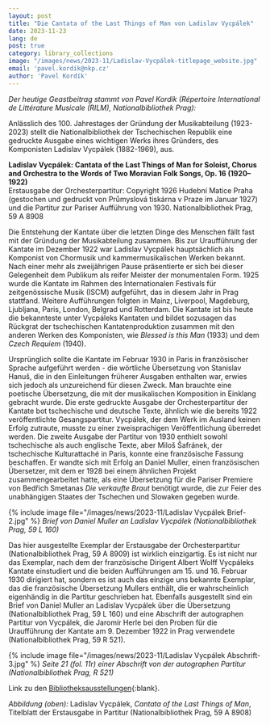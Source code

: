 ```yaml
---
layout: post
title: "Die Cantata of the Last Things of Man von Ladislav Vycpálek"
date: 2023-11-23
lang: de
post: true
category: library_collections
image: "/images/news/2023-11/Ladislav-Vycpálek-titlepage_website.jpg"
email: 'pavel.kordik@nkp.cz'
author: 'Pavel Kordík'
---
```


_Der heutige Geastbeitrag stammt von Pavel Kordík (Répertoire International de Littérature Musicale (RILM), Nationalbibliothek Prag):_

Anlässlich des 100. Jahrestages der Gründung der Musikabteilung (1923-2023) stellt die Nationalbibliothek der Tschechischen Republik eine gedruckte Ausgabe eines wichtigen Werks ihres Gründers, des Komponisten Ladislav Vycpálek (1882-1969), aus.

**Ladislav Vycpálek: Cantata of the Last Things of Man for Soloist, Chorus and Orchestra to the Words of Two Moravian Folk Songs, Op. 16 (1920–1922)**\
Erstausgabe der Orchesterpartitur: Copyright 1926 Hudební Matice Praha (gestochen und gedruckt von Průmyslová tiskárna v Praze im Januar 1927) und die Partitur zur Pariser Aufführung von 1930. Nationalbibliothek Prag, 59 A 8908

Die Entstehung der Kantate über die letzten Dinge des Menschen fällt fast mit der Gründung der Musikabteilung zusammen. Bis zur Uraufführung der Kantate im Dezember 1922 war Ladislav Vycpálek hauptsächlich als Komponist von Chormusik und kammermusikalischen Werken bekannt. Nach einer mehr als zweijährigen Pause präsentierte er sich bei dieser Gelegenheit dem Publikum als reifer Meister der monumentalen Form. 1925 wurde die Kantate im Rahmen des Internationalen Festivals für zeitgenössische Musik (ISCM) aufgeführt, das in diesem Jahr in Prag stattfand. Weitere Aufführungen folgten in Mainz, Liverpool, Magdeburg, Ljubljana, Paris, London, Belgrad und Rotterdam. Die Kantate ist bis heute die bekannteste unter Vycpáleks Kantaten und bildet sozusagen das Rückgrat der tschechischen Kantatenproduktion zusammen mit den anderen Werken des Komponisten, wie _Blessed is this Man_ (1933) und dem _Czech Requiem_ (1940).

Ursprünglich sollte die Kantate im Februar 1930 in Paris in französischer Sprache aufgeführt werden - die wörtliche Übersetzung von Stanislav Hanuš, die in den Einleitungen früherer Ausgaben enthalten war, erwies sich jedoch als unzureichend für diesen Zweck. Man brauchte eine poetische Übersetzung, die mit der musikalischen Komposition in Einklang gebracht wurde. Die erste gedruckte Ausgabe der Orchesterpartitur der Kantate bot tschechische und deutsche Texte, ähnlich wie die bereits 1922 veröffentlichte Gesangspartitur. Vycpálek, der dem Werk im Ausland keinen Erfolg zutraute, musste zu einer zweisprachigen Veröffentlichung überredet werden. Die zweite Ausgabe der Partitur von 1930 enthielt sowohl tschechische als auch englische Texte, aber Miloš Šafránek, der tschechische Kulturattaché in Paris, konnte eine französische Fassung beschaffen. Er wandte sich mit Erfolg an Daniel Muller, einen französischen Übersetzer, mit dem er 1928 bei einem ähnlichen Projekt zusammengearbeitet hatte, als eine Übersetzung für die Pariser Premiere von Bedřich Smetanas _Die verkaufte Braut_ benötigt wurde, die zur Feier des unabhängigen Staates der Tschechen und Slowaken gegeben wurde.

{% include image file="/images/news/2023-11/Ladislav Vycpálek Brief-2.jpg" %}
_Brief von Daniel Muller an Ladislav Vycpálek (Nationalbibliothek Prag, 59 L 160)_

Das hier ausgestellte Exemplar der Erstausgabe der Orchesterpartitur (Nationalbibliothek Prag, 59 A 8909) ist wirklich einzigartig. Es ist nicht nur das Exemplar, nach dem der französische Dirigent Albert Wolff Vycpáleks Kantate einstudiert und die beiden Aufführungen am 15. und 16. Februar 1930 dirigiert hat, sondern es ist auch das einzige uns bekannte Exemplar, das die französische Übersetzung Mullers enthält, die er wahrscheinlich eigenhändig in die Partitur geschrieben hat. Ebenfalls ausgestellt sind ein Brief von Daniel Muller an Ladislav Vycpálek über die Übersetzung (Nationalbibliothek Prag, 59 L 160) und eine Abschrift der autographen Partitur von Vycpálek, die Jaromír Herle bei den Proben für die Uraufführung der Kantate am 9. Dezember 1922 in Prag verwendete (Nationalbibliothek Prag, 59 R 521).

{% include image file="/images/news/2023-11/Ladislav Vycpálek Abschrift-3.jpg" %}
_Seite 21 (fol. 11r) einer Abschrift von der autographen Partitur (Nationalbibliothek Prag, R 521)_

Link zu den [Bibliotheksausstellungen](https://text.en.nkp.cz/catalogues-and-databases/about-us/specialist-and-cultural-events/exhibitions){:blank}.

_Abbildung (oben):_ Ladislav Vycpálek, _Cantata of the Last Things of Man_, Titelblatt der Erstausgabe in Partitur (Nationalbibliothek Prag, 59 A 8908)
